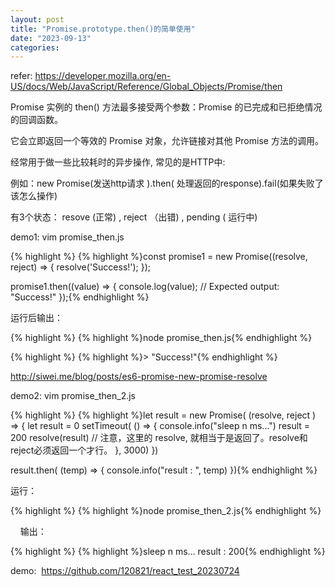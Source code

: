 ```yaml
---
layout: post
title: "Promise.prototype.then()的简单使用"
date: "2023-09-13"
categories: 
---
```

<p>refer: <a href="https://developer.mozilla.org/en-US/docs/Web/JavaScript/Reference/Global_Objects/Promise/then">https://developer.mozilla.org/en-US/docs/Web/JavaScript/Reference/Global_Objects/Promise/then</a></p>

<p>Promise 实例的 then() 方法最多接受两个参数：Promise 的已完成和已拒绝情况的回调函数。</p>

<p>它会立即返回一个等效的 Promise 对象，允许链接对其他 Promise 方法的调用。</p>

<p>经常用于做一些比较耗时的异步操作, 常见的是HTTP中:</p>

<p>例如：new Promise(发送http请求 ).then( 处理返回的response).fail(如果失败了该怎么操作)</p>

<p>有3个状态： resove (正常) , reject （出错) , pending ( 运行中)</p>

<p>demo1: vim promise_then.js</p>

{% highlight %}
{% highlight %}const promise1 = new Promise((resolve, reject) =&gt; {
  resolve(&#39;Success!&#39;);
});

promise1.then((value) =&gt; {
  console.log(value);
  // Expected output: &quot;Success!&quot;
});{% endhighlight %}

<p>运行后输出：</p>

{% highlight %}
{% highlight %}node promise_then.js{% endhighlight %}

{% highlight %}
{% highlight %}&gt; &quot;Success!&quot;{% endhighlight %}

<p><a href="http://siwei.me/blog/posts/es6-promise-new-promise-resolve">http://siwei.me/blog/posts/es6-promise-new-promise-resolve</a></p>

<p>demo2: vim promise_then_2.js</p>

{% highlight %}
{% highlight %}let result = new Promise( (resolve, reject ) =&gt; {
  let result = 0
  setTimeout( () =&gt; {
    console.info(&quot;sleep n ms...&quot;)
    result = 200
    resolve(result)   // 注意，这里的 resolve, 就相当于是返回了。resolve和reject必须返回一个才行。
  }, 3000)
})

result.then( (temp) =&gt; {
  console.info(&quot;result : &quot;, temp)
}){% endhighlight %}

<p>运行：</p>

{% highlight %}
{% highlight %}node promise_then_2.js{% endhighlight %}

<p>&nbsp;&nbsp;&nbsp; 输出：</p>

{% highlight %}
{% highlight %}sleep n ms...
result :  200{% endhighlight %}

<p>demo:&nbsp; <a href="https://github.com/120821/react_test_20230724">https://github.com/120821/react_test_20230724</a></p>

